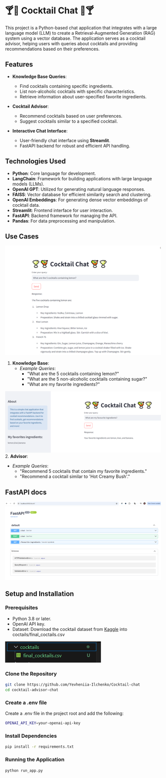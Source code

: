 # 🍸🍹 Cocktail Chat 🍹🍸

This project is a Python-based chat application that integrates with a large language model (LLM) to create a Retrieval-Augmented Generation (RAG) system using a vector database. The application serves as a cocktail advisor, helping users with queries about cocktails and providing recommendations based on their preferences.

## Features

- **Knowledge Base Queries**:
  - Find cocktails containing specific ingredients.
  - List non-alcoholic cocktails with specific characteristics.
  - Retrieve information about user-specified favorite ingredients.

- **Cocktail Advisor**:
  - Recommend cocktails based on user preferences.
  - Suggest cocktails similar to a specified cocktail.

- **Interactive Chat Interface**:
  - User-friendly chat interface using **Streamlit**.
  - FastAPI backend for robust and efficient API handling.

## Technologies Used

- **Python**: Core language for development.
- **LangChain**: Framework for building applications with large language models (LLMs).
- **OpenAI GPT**: Utilized for generating natural language responses.
- **FAISS**: Vector database for efficient similarity search and clustering.
- **OpenAI Embeddings**: For generating dense vector embeddings of cocktail data.
- **Streamlit**: Frontend interface for user interaction.
- **FastAPI**: Backend framework for managing the API.
- **Pandas**: For data preprocessing and manipulation.

## Use Cases
![home page](static/img/web_page.png)

1. **Knowledge Base**:
   - *Example Queries*:
     - "What are the 5 cocktails containing lemon?"
     - "What are the 5 non-alcoholic cocktails containing sugar?"
     - "What are my favorite ingredients?"

    
![home page](static/img/favorite_ing.png)
2. **Advisor**:
   - *Example Queries*:
     - "Recommend 5 cocktails that contain my favorite ingredients."
     - "Recommend a cocktail similar to 'Hot Creamy Bush'."

## FastAPI docs
![docs](static/img/fast_api_docs.png)
## Setup and Installation

### Prerequisites
- Python 3.8 or later.
- OpenAI API key.
- Dataset: Download the cocktail dataset from [Kaggle](https://www.kaggle.com/datasets/aadyasingh55/cocktails)
into coctails/final_coctails.csv

![home page](static/img/data.png)

### Clone the Repository
```bash
git clone https://github.com/Yevheniia-Ilchenko/Cocktail-chat
cd cocktail-advisor-chat
```
### Create a .env file
Create a .env file in the project root and add the following:

```bash
OPENAI_API_KEY=your-openai-api-key
```

### Install Dependencies
```bash
pip install -r requirements.txt
```

### Running the Application
```bash
python run_app.py
```
